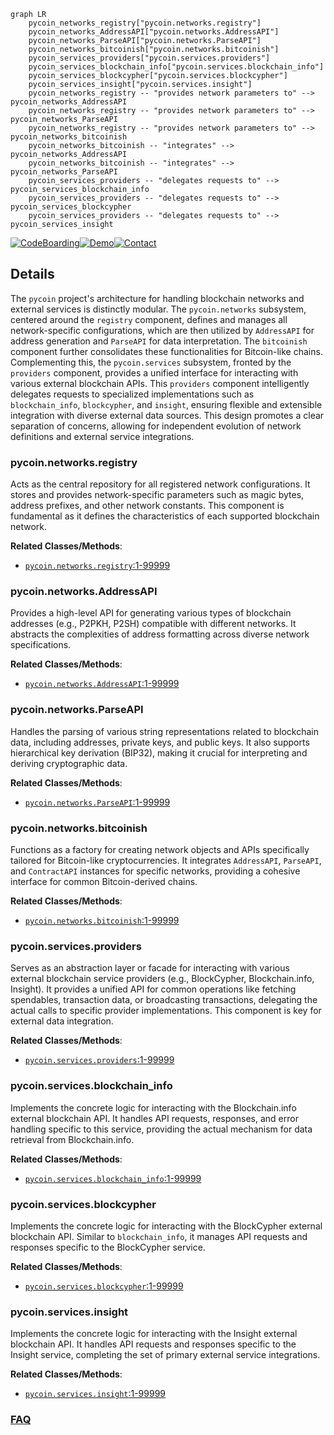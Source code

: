 ```mermaid
graph LR
    pycoin_networks_registry["pycoin.networks.registry"]
    pycoin_networks_AddressAPI["pycoin.networks.AddressAPI"]
    pycoin_networks_ParseAPI["pycoin.networks.ParseAPI"]
    pycoin_networks_bitcoinish["pycoin.networks.bitcoinish"]
    pycoin_services_providers["pycoin.services.providers"]
    pycoin_services_blockchain_info["pycoin.services.blockchain_info"]
    pycoin_services_blockcypher["pycoin.services.blockcypher"]
    pycoin_services_insight["pycoin.services.insight"]
    pycoin_networks_registry -- "provides network parameters to" --> pycoin_networks_AddressAPI
    pycoin_networks_registry -- "provides network parameters to" --> pycoin_networks_ParseAPI
    pycoin_networks_registry -- "provides network parameters to" --> pycoin_networks_bitcoinish
    pycoin_networks_bitcoinish -- "integrates" --> pycoin_networks_AddressAPI
    pycoin_networks_bitcoinish -- "integrates" --> pycoin_networks_ParseAPI
    pycoin_services_providers -- "delegates requests to" --> pycoin_services_blockchain_info
    pycoin_services_providers -- "delegates requests to" --> pycoin_services_blockcypher
    pycoin_services_providers -- "delegates requests to" --> pycoin_services_insight
```

[![CodeBoarding](https://img.shields.io/badge/Generated%20by-CodeBoarding-9cf?style=flat-square)](https://github.com/CodeBoarding/GeneratedOnBoardings)[![Demo](https://img.shields.io/badge/Try%20our-Demo-blue?style=flat-square)](https://www.codeboarding.org/demo)[![Contact](https://img.shields.io/badge/Contact%20us%20-%20contact@codeboarding.org-lightgrey?style=flat-square)](mailto:contact@codeboarding.org)

## Details

The `pycoin` project's architecture for handling blockchain networks and external services is distinctly modular. The `pycoin.networks` subsystem, centered around the `registry` component, defines and manages all network-specific configurations, which are then utilized by `AddressAPI` for address generation and `ParseAPI` for data interpretation. The `bitcoinish` component further consolidates these functionalities for Bitcoin-like chains. Complementing this, the `pycoin.services` subsystem, fronted by the `providers` component, provides a unified interface for interacting with various external blockchain APIs. This `providers` component intelligently delegates requests to specialized implementations such as `blockchain_info`, `blockcypher`, and `insight`, ensuring flexible and extensible integration with diverse external data sources. This design promotes a clear separation of concerns, allowing for independent evolution of network definitions and external service integrations.

### pycoin.networks.registry
Acts as the central repository for all registered network configurations. It stores and provides network-specific parameters such as magic bytes, address prefixes, and other network constants. This component is fundamental as it defines the characteristics of each supported blockchain network.


**Related Classes/Methods**:

- <a href="https://github.com/richardkiss/pycoin/blob/main/pycoin/networks/registry.py#L1-L99999" target="_blank" rel="noopener noreferrer">`pycoin.networks.registry`:1-99999</a>


### pycoin.networks.AddressAPI
Provides a high-level API for generating various types of blockchain addresses (e.g., P2PKH, P2SH) compatible with different networks. It abstracts the complexities of address formatting across diverse network specifications.


**Related Classes/Methods**:

- <a href="https://github.com/richardkiss/pycoin/blob/main/pycoin/networks/AddressAPI.py#L1-L99999" target="_blank" rel="noopener noreferrer">`pycoin.networks.AddressAPI`:1-99999</a>


### pycoin.networks.ParseAPI
Handles the parsing of various string representations related to blockchain data, including addresses, private keys, and public keys. It also supports hierarchical key derivation (BIP32), making it crucial for interpreting and deriving cryptographic data.


**Related Classes/Methods**:

- <a href="https://github.com/richardkiss/pycoin/blob/main/pycoin/networks/ParseAPI.py#L1-L99999" target="_blank" rel="noopener noreferrer">`pycoin.networks.ParseAPI`:1-99999</a>


### pycoin.networks.bitcoinish
Functions as a factory for creating network objects and APIs specifically tailored for Bitcoin-like cryptocurrencies. It integrates `AddressAPI`, `ParseAPI`, and `ContractAPI` instances for specific networks, providing a cohesive interface for common Bitcoin-derived chains.


**Related Classes/Methods**:

- <a href="https://github.com/richardkiss/pycoin/blob/main/pycoin/networks/bitcoinish.py#L1-L99999" target="_blank" rel="noopener noreferrer">`pycoin.networks.bitcoinish`:1-99999</a>


### pycoin.services.providers
Serves as an abstraction layer or facade for interacting with various external blockchain service providers (e.g., BlockCypher, Blockchain.info, Insight). It provides a unified API for common operations like fetching spendables, transaction data, or broadcasting transactions, delegating the actual calls to specific provider implementations. This component is key for external data integration.


**Related Classes/Methods**:

- <a href="https://github.com/richardkiss/pycoin/blob/main/pycoin/services/providers.py#L1-L99999" target="_blank" rel="noopener noreferrer">`pycoin.services.providers`:1-99999</a>


### pycoin.services.blockchain_info
Implements the concrete logic for interacting with the Blockchain.info external blockchain API. It handles API requests, responses, and error handling specific to this service, providing the actual mechanism for data retrieval from Blockchain.info.


**Related Classes/Methods**:

- <a href="https://github.com/richardkiss/pycoin/blob/main/pycoin/services/blockchain_info.py#L1-L99999" target="_blank" rel="noopener noreferrer">`pycoin.services.blockchain_info`:1-99999</a>


### pycoin.services.blockcypher
Implements the concrete logic for interacting with the BlockCypher external blockchain API. Similar to `blockchain_info`, it manages API requests and responses specific to the BlockCypher service.


**Related Classes/Methods**:

- <a href="https://github.com/richardkiss/pycoin/blob/main/pycoin/services/blockcypher.py#L1-L99999" target="_blank" rel="noopener noreferrer">`pycoin.services.blockcypher`:1-99999</a>


### pycoin.services.insight
Implements the concrete logic for interacting with the Insight external blockchain API. It handles API requests and responses specific to the Insight service, completing the set of primary external service integrations.


**Related Classes/Methods**:

- <a href="https://github.com/richardkiss/pycoin/blob/main/pycoin/services/insight.py#L1-L99999" target="_blank" rel="noopener noreferrer">`pycoin.services.insight`:1-99999</a>




### [FAQ](https://github.com/CodeBoarding/GeneratedOnBoardings/tree/main?tab=readme-ov-file#faq)